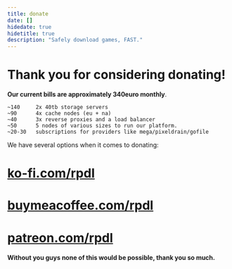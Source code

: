 ```yaml
---
title: donate
date: []
hidedate: true
hidetitle: true
description: "Safely download games, FAST."
---
```


# Thank you for considering donating!  

**Our current bills are approximately 340euro monthly**.  

```
~140     2x 40tb storage servers
~90      4x cache nodes (eu + na)
~40      3x reverse proxies and a load balancer
~50      5 nodes of various sizes to run our platform.
~20-30   subscriptions for providers like mega/pixeldrain/gofile
```

We have several options when it comes to donating:

# [ko-fi.com/rpdl](https://ko-fi.com/rpdl)

# [buymeacoffee.com/rpdl](https://buymeacoffee.com/rpdl)

# [patreon.com/rpdl](https://patreon.com/rpdl)

#### Without you guys none of this would be possible, thank you so much.
